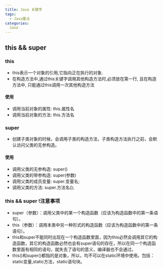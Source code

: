 ```yaml
---
title: Java 关键字
tags:
  - Java重点
categories:
  Java
---
```


## this && super

### this
  - this表示一个对象的引用,它指向正在执行的对象. 
  - 在构造方法中,通过this关键字调用其他构造方法时,必须放在第一行, 且在构造方法中, 只能通过this调用一次其他构造方法

#### 使用
  - 调用当前对象的属性: this.属性名
  - 调用当前对象的方法: this.方法名

### super
  - 创建子类对象的时候，会调用子类的构造方法，子类构造方法执行之前，会默认访问父类的无参构造。

#### 使用
  - 调用父类的无参构造:   super()
  - 调用父类的带参构造:   super(参数)
  - 调用父类的成员变量:   super.变量名;	
  - 调用父类的方法:       super.方法名();

### this && super  !注意事项

  - super（参数）：调用父类中的某一个构造函数（应该为构造函数中的第一条语句）。
  - this（参数）：调用本类中另一种形式的构造函数（应该为构造函数中的第一条语句）。
  - this和super不能同时出现在一个构造函数里面，因为this必然会调用其它的构造函数，其它的构造函数必然也会有super语句的存在，所以在同一个构造函数里面有相同的语句，就失去了语句的意义，编译器也不会通过。
  - this()和super()都指的是对象，所以，均不可以在static环境中使用。包括：static变量,static方法，static语句块。
